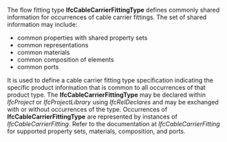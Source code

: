 The flow fitting type **IfcCableCarrierFittingType** defines commonly shared information for occurrences of cable carrier fittings. The set of shared information may include:

* common properties with shared property sets
* common representations
* common materials
* common composition of elements
* common ports

It is used to define a cable carrier fitting type specification indicating the specific product information that is common to all occurrences of that product type. The **IfcCableCarrierFittingType** may be declared within _IfcProject_ or _IfcProjectLibrary_ using _IfcRelDeclares_ and may be exchanged with or without occurrences of the type. Occurrences of **IfcCableCarrierFittingType** are represented by instances of _IfcCableCarrierFitting_. Refer to the documentation at _IfcCableCarrierFitting_ for supported property sets, materials, composition, and ports.
